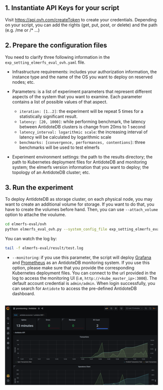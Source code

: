 ## 1. Instantiate API Keys for your script
Visit https://api.ovh.com/createToken to create your credentials.
Depending on your script, you can add the rights (get, put, post, or delete) and the path (e.g. /me or /* ...)

## 2. Prepare the configuration files

You need to clarify three following information in the `exp_setting_elmerfs_eval_ovh.yaml` file.

* Infrastructure requirements: includes your authorization information, the instance type and the name of the OS you want to deploy on reserved nodes; etc. 


* Parameters: is a list of experiment parameters that represent different aspects of the system that you want to examine. Each parameter contains a list of possible values of that aspect.
    * `iteration: [1..2]`: the experiment will be repeat 5 times for a statistically significant result.
    * `latency: [20, 1000]`: while performing benchmark, the latency between AntidoteDB clusters is change from 20ms to 1 second
    * `latency_interval: logarithmic scale`: the increasing interval of latency will be calculated by logarithmic scale
    * `benchmarks: [convergence, performances, contentions]`: three benchmarks will be used to test elmerfs

* Experiment environment settings: the path to the results directory; the path to Kubernetes deployment files for AntidoteDB and monitoring system; the elmerfs version information that you want to deploy; the topology of an AntidoteDB cluster; etc.

## 3. Run the experiment
To deploy AntidoteDB as storage cluster, on each physical node, you may want to create an additional volume for storage. If you want to do that, you have to create the volumes before hand. Then, you can use `--attach_volume` option to attache the voulume.


```bash
cd elmerfs-eval/ovh
python elmerfs_eval_ovh.py --system_config_file exp_setting_elmerfs_eval_ovh.yaml --monitoring &> result/test.log
```

You can watch the log by:
```bash
tail -f elmerfs-eval/result/test.log 
```

* `--monitoring`: if you use this parameter, the script will deploy [Grafana](https://grafana.com/) and [Prometheus](https://prometheus.io) as an AntidoteDB monitoring system. If you use this option, please make sure that you provide the corresponding Kubernetes deployment files. You can connect to the url provided in the log to access the monitoring UI (i.e, `http://<kube_master_ip>:3000`). The default account credential is `admin/admin`. When login successfully, you can search for `Antidote` to access the pre-defined AntidoteDB dashboard.

<p align="center">
    <br>
    <img src="https://raw.githubusercontent.com/ntlinh16/elmerfs-eval/main/images/grafana_example_screenshot.png" width="650"/>
    <br>
<p>